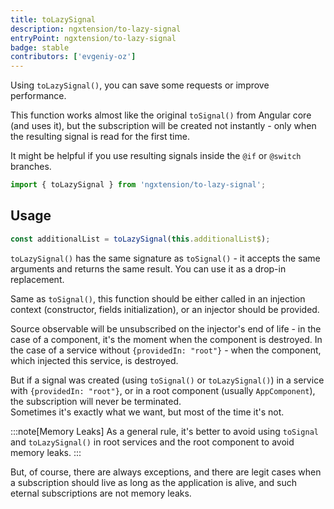 ```yaml
---
title: toLazySignal
description: ngxtension/to-lazy-signal
entryPoint: ngxtension/to-lazy-signal
badge: stable
contributors: ['evgeniy-oz']
---
```


Using `toLazySignal()`, you can save some requests or improve performance.

This function works almost like the original `toSignal()` from Angular core (and uses it), but the subscription will be created not instantly - only when the resulting signal is read for the first time.

It might be helpful if you use resulting signals inside the `@if` or `@switch` branches.

```ts
import { toLazySignal } from 'ngxtension/to-lazy-signal';
```

## Usage

```ts
const additionalList = toLazySignal(this.additionalList$);
```

`toLazySignal()` has the same signature as `toSignal()` - it accepts the same arguments and returns the same result. You can use it as a drop-in replacement.

Same as `toSignal()`, this function should be either called in an injection context (constructor, fields initialization), or an injector should be provided.

Source observable will be unsubscribed on the injector's end of life - in the case of a component, it's the moment when the component is destroyed. In the case of a service without `{providedIn: "root"}` - when the component, which injected this service, is destroyed.

But if a signal was created (using `toSignal()` or `toLazySignal()`) in a service with `{providedIn: "root"}`, or in a root component (usually `AppComponent`), the subscription will never be terminated.  
Sometimes it's exactly what we want, but most of the time it's not.

:::note[Memory Leaks]
As a general rule, it's better to avoid using `toSignal` and `toLazySignal()` in root services and the root component to avoid memory leaks.
:::

But, of course, there are always exceptions, and there are legit cases when a subscription should live as long as the application is alive, and such eternal subscriptions are not memory leaks.

